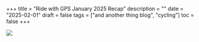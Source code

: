 +++
title = "Ride with GPS January 2025 Recap"
description = ""
date = "2025-02-01"
draft = false
tags = ["and another thing blog", "cycling"]
toc = false
+++

<img style="display:block;margin:auto" src="https://i.ibb.co/d4z5Ztmx/RWGPS-Jan-2025-recap.jpg">